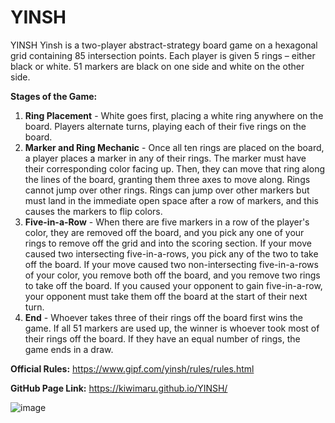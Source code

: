 # YINSH

YINSH Yinsh is a two-player abstract-strategy board game on a hexagonal grid containing 85 intersection points. Each player is given 5 rings – either black or white. 51 markers are black on one side and white on the other side.

**Stages of the Game:**
1. **Ring Placement** - White goes first, placing a white ring anywhere on the board. Players alternate turns, playing each of their five rings on the board.
2. **Marker and Ring Mechanic** - Once all ten rings are placed on the board, a player places a marker in any of their rings. The marker must have their corresponding color facing up. Then, they can move that ring along the lines of the board, granting them three axes to move along. Rings cannot jump over other rings. Rings can jump over other markers but must land in the immediate open space after a row of markers, and this causes the markers to flip colors.
3. **Five-in-a-Row** - When there are five markers in a row of the player's color, they are removed off the board, and you pick any one of your rings to remove off the grid and into the scoring section. If your move caused two intersecting five-in-a-rows, you pick any of the two to take off the board. If your move caused two non-intersecting five-in-a-rows of your color, you remove both off the board, and you remove two rings to take off the board. If you caused your opponent to gain five-in-a-row, your opponent must take them off the board at the start of their next turn.
4. **End** - Whoever takes three of their rings off the board first wins the game. If all 51 markers are used up, the winner is whoever took most of their rings off the board. If they have an equal number of rings, the game ends in a draw.

**Official Rules:** https://www.gipf.com/yinsh/rules/rules.html  

**GitHub Page Link:** https://kiwimaru.github.io/YINSH/

![image](https://github.com/Kiwimaru/YINSH/assets/156695760/36ff80cf-6168-4309-b996-2e0a82f56218)


